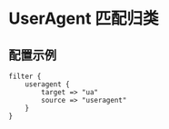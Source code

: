 # UserAgent 匹配归类

## 配置示例

```
filter {
    useragent {
        target => "ua"
        source => "useragent"
    }
}
```
